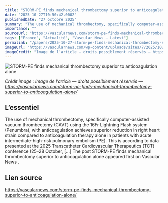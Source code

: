 ```yaml
---
title: "STORM-PE finds mechanical thrombectomy superior to anticoagulation alone"
date: "2025-10-27T10:50:42.000Z"
publishedDate: "27 octobre 2025"
summary: "The use of mechanical thrombectomy, specifically computer-assisted vacuum thrombectomy (CAVT) using the 16Fr Lightning Flash system (Penumbra), with anticoagulation achieves superior reduction in right heart strain compared to anticoagulation therapy alone in patients with acute intermediate-high-risk pulmonary embolism (PE). This is according to data presented at the 2025 Transcatheter Cardiovascular Therapeutics (TCT) conference (25–28 October, [&#8230;] The post STORM-PE finds mechanical thrombectomy superior to anticoagulation alone appeared first on Vascular News ."
importance: ""
sourceUrl: "https://vascularnews.com/storm-pe-finds-mechanical-thrombectomy-superior-to-anticoagulation-alone/"
tags: ["France", "Actualité", "Vascular News — Latest"]
permalink: "/papers/2025-10-27-storm-pe-finds-mechanical-thrombectomy-superior-to-anticoagulation-alone"
imageUrl: "https://vascularnews.com/wp-content/uploads/sites/7/2025/10/Robert-Lookstein-2-1024x688.jpg"
imageCredit: "Image de l’article — droits possiblement réservés — https://vascularnews.com/storm-pe-finds-mechanical-thrombectomy-superior-to-anticoagulation-alone/"
---
```


![STORM-PE finds mechanical thrombectomy superior to anticoagulation alone](https://vascularnews.com/wp-content/uploads/sites/7/2025/10/Robert-Lookstein-2-1024x688.jpg)

*Crédit image : Image de l’article — droits possiblement réservés — https://vascularnews.com/storm-pe-finds-mechanical-thrombectomy-superior-to-anticoagulation-alone/*

## L’essentiel

The use of mechanical thrombectomy, specifically computer-assisted vacuum thrombectomy (CAVT) using the 16Fr Lightning Flash system (Penumbra), with anticoagulation achieves superior reduction in right heart strain compared to anticoagulation therapy alone in patients with acute intermediate-high-risk pulmonary embolism (PE). This is according to data presented at the 2025 Transcatheter Cardiovascular Therapeutics (TCT) conference (25–28 October, [&#8230;] The post STORM-PE finds mechanical thrombectomy superior to anticoagulation alone appeared first on Vascular News .

## Lien source

https://vascularnews.com/storm-pe-finds-mechanical-thrombectomy-superior-to-anticoagulation-alone/
